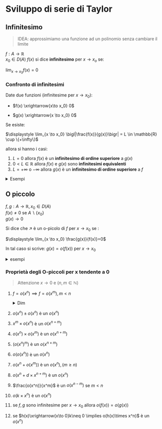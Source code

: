 # Sviluppo di serie di Taylor


## Infinitesimo

> IDEA: approssimiamo una funzione ad un polinomio senza cambiare il limite

$f:A\to\mathbb{R}$  
$x_0 \in D(A)$
$f(x)$ si dice **infinitesimo** per $x\to x_o$ se:

$\displaystyle \lim_{x \to x_0} f(x) =0$


### Confronto di infinitesimi

Date due funzioni (infinitesime per $x\to x_0$):
- $f(x)  \xrightarrow{x\to x_0} 0$

- $g(x) \xrightarrow{x \to x_0} 0$


Se esiste:   

$\displaystyle \lim_{x \to x_0} \bigl|\frac{f(x)}{g(x)}\bigr| = L \in \mathbb{R} \cup \{+\infty\}$

allora si hanno i casi:  

1. $L=0$ allora $f(x)$ è un **infinitesimo di ordine superiore** a $g(x)$
2. $0 < L \in \mathbb{R}$ allora $f(x)$ e $g(x)$ sono **infinitesimi equivalenti**
3. $L= +\infty$ o $-\infty$ allora $g(x)$ è un **infinitesimo di ordine superiore** a $f$


<details>
<summary>
Esempi
</summary>

![](vx_images/205564121192423.png)
![](vx_images/18654627283136.png)

</details>

## O piccolo

$f,g: A \to \mathbb{R}, x_0 \in D(A)$  
$f(x)\neq 0$ se $A \backslash \{x_0\}$  
$g(x) \to 0$

Si dice che $\nearrow$ è un o-picolo di $f$ per $x \to x_0$ se :

$\displaystyle \lim_{x \to x_0} \frac{g(x)}{f(x)}=0$ 


In tal caso si scrive: $g(x)=o(f(x))$ per $x \to x_0$

<details>
<summary>
esempi
</summary>

![](vx_images/262344853876896.png)

altri esempi dopo pag 11 [pdf](https://virtuale.unibo.it/pluginfile.php/1078465/mod_resource/content/1/25%20Novembre%202021.pdf)
</details>


### Proprietà degli O-piccoli per x tendente a 0

>Attenzione $x \to 0$ e $(n,m \in \mathbb{N})$

1. $f= o(x^n)\implies f=o(x^m), m<n$
    <details>
    <summary> Dim </summary> 
    
    ![](vx_images/440687388363129.png) </details>

2. $o(x^n)\pm o(x^n)$ è un $o(x^n)$
3. $x^m\times o(x^n)$ è un $o(x^{n+m})$
4. $o(x^n)\times o(x^m)$ è un $o(x^{n+m})$
5. $(o(x^n)^m)$ è un $o(x^{n\times m})$
6. $o(o(x^n))$ è un $o(x^n)$
7. $o(x^n+o(x^m))$ è un $o(x^n), (m\ge n)$ 
8. $o(x^n+d\times x^{n+m})$ è un $o(x^n)$
9. $\frac{o(x^n)}{x^m}$ è un $o(x^{n-m})$ se $m<n$
10. $o(k\times x^n)$ è un $o(x^n)$
11. se $f,g$ sono infinitesime per $x\to x_0$ allora $o(f(x))=o(g(x))$
12. se $h(x)\xrightarrow{x\to 0}k\neq 0 \implies o(h(x)\times x^n)$ è un $o(x^n)$







